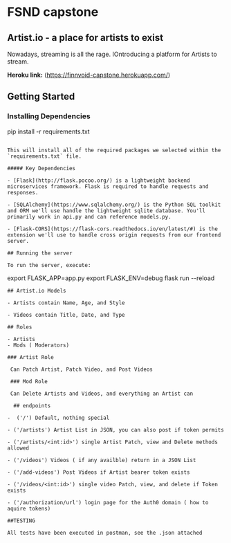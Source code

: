 # FSND capstone

## Artist.io - a place for artists to exist

Nowadays, streaming is all the rage. IOntroducing a platform for Artists to stream.


**Heroku link:** (https://finnvoid-capstone.herokuapp.com/)

## Getting Started

### Installing Dependencies

pip install -r requirements.txt
```

This will install all of the required packages we selected within the `requirements.txt` file.

##### Key Dependencies

- [Flask](http://flask.pocoo.org/) is a lightweight backend microservices framework. Flask is required to handle requests and responses.

- [SQLAlchemy](https://www.sqlalchemy.org/) is the Python SQL toolkit and ORM we'll use handle the lightweight sqlite database. You'll primarily work in api.py and can reference models.py.

- [Flask-CORS](https://flask-cors.readthedocs.io/en/latest/#) is the extension we'll use to handle cross origin requests from our frontend server.

## Running the server

To run the server, execute:

```
export FLASK_APP=app.py
export FLASK_ENV=debug
flask run --reload
```
## Artist.io Models

- Artists contain Name, Age, and Style

- Videos contain Title, Date, and Type

## Roles

- Artists
- Mods ( Moderators)

### Artist Role 

 Can Patch Artist, Patch Video, and Post Videos

 ### Mod Role

 Can Delete Artists and Videos, and everything an Artist can

  ## endpoints

-  ('/') Default, nothing special

- ('/artists') Artist List in JSON, you can also post if token permits

- ('/artists/<int:id>') single Artist Patch, view and Delete methods allowed 

- ('/videos') Videos ( if any availble) return in a JSON List

- ('/add-videos') Post Videos if Artist bearer token exists

- ('/videos/<int:id>') single video Patch, view, and delete if Token exists

- ('/authorization/url') login page for the Auth0 domain ( how to aquire tokens)

##TESTING

All tests have been executed in postman, see the .json attached
